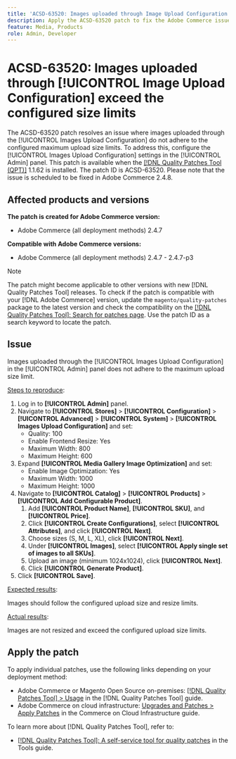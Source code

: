 ```yaml
---
title: 'ACSD-63520: Images uploaded through Image Upload Configuration exceed the configured size limits'
description: Apply the ACSD-63520 patch to fix the Adobe Commerce issue where Images uploaded through the Images Upload Configuration in the Admin panel do not adhere to the configured maximum upload size limits
feature: Media, Products
role: Admin, Developer
---
```


# ACSD-63520: Images uploaded through [!UICONTROL Image Upload Configuration] exceed the configured size limits

The ACSD-63520 patch resolves an issue where images uploaded through the [!UICONTROL Images Upload Configuration] do not adhere to the configured maximum upload size limits. To address this, configure the [!UICONTROL Images Upload Configuration] settings in the [!UICONTROL Admin] panel. This patch is available when the [[!DNL Quality Patches Tool (QPT)]](/help/tools/quality-patches-tool/quality-patches-tool-to-self-serve-quality-patches.md) 1.1.62 is installed. The patch ID is ACSD-63520. Please note that the issue is scheduled to be fixed in Adobe Commerce 2.4.8.

## Affected products and versions

**The patch is created for Adobe Commerce version:**
* Adobe Commerce (all deployment methods) 2.4.7

**Compatible with Adobe Commerce versions:**
* Adobe Commerce (all deployment methods) 2.4.7 - 2.4.7-p3

>[!NOTE]
>
>The patch might become applicable to other versions with new [!DNL Quality Patches Tool] releases. To check if the patch is compatible with your [!DNL Adobe Commerce] version, update the `magento/quality-patches` package to the latest version and check the compatibility on the [[!DNL Quality Patches Tool]: Search for patches page](https://experienceleague.adobe.com/tools/commerce-quality-patches/index.html). Use the patch ID as a search keyword to locate the patch.

## Issue

Images uploaded through the [!UICONTROL Images Upload Configuration] in the [!UICONTROL Admin] panel does not adhere to the maximum upload size limit.

<u>Steps to reproduce</u>:

1. Log in to **[!UICONTROL Admin]** panel.
1. Navigate to **[!UICONTROL Stores]** > **[!UICONTROL Configuration]** > **[!UICONTROL Advanced]** > **[!UICONTROL System]** > **[!UICONTROL Images Upload Configuration]** and set:
    * Quality: 100
    * Enable Frontend Resize: Yes  
    * Maximum Width: 800  
    * Maximum Height: 600  
1. Expand **[!UICONTROL Media Gallery Image Optimization]** and set:
    * Enable Image Optimization: Yes  
    * Maximum Width: 1000  
    * Maximum Height: 1000  
1. Navigate to **[!UICONTROL Catalog]** > **[!UICONTROL Products]** > **[!UICONTROL Add Configurable Product]**.
    1. Add **[!UICONTROL Product Name]**, **[!UICONTROL SKU]**, and **[!UICONTROL Price]**.
    1. Click **[!UICONTROL Create Configurations]**, select **[!UICONTROL Attributes]**, and click **[!UICONTROL Next]**.
    1. Choose sizes (S, M, L, XL), click **[!UICONTROL Next]**.
    1. Under **[!UICONTROL Images]**, select **[!UICONTROL Apply single set of images to all SKUs]**.
    1. Upload an image (minimum 1024x1024), click **[!UICONTROL Next]**.
    1. Click **[!UICONTROL Generate Product]**.
1. Click **[!UICONTROL Save]**.

<u>Expected results</u>:

Images should follow the configured upload size and resize limits.

<u>Actual results</u>:

Images are not resized and exceed the configured upload size limits.

## Apply the patch

To apply individual patches, use the following links depending on your deployment method:

* Adobe Commerce or Magento Open Source on-premises: [[!DNL Quality Patches Tool] > Usage](/help/tools/quality-patches-tool/usage.md) in the [!DNL Quality Patches Tool] guide.
* Adobe Commerce on cloud infrastructure: [Upgrades and Patches > Apply Patches](https://experienceleague.adobe.com/docs/commerce-cloud-service/user-guide/develop/upgrade/apply-patches.html) in the Commerce on Cloud Infrastructure guide.

To learn more about [!DNL Quality Patches Tool], refer to:

* [[!DNL Quality Patches Tool]: A self-service tool for quality patches](/help/tools/quality-patches-tool/quality-patches-tool-to-self-serve-quality-patches.md) in the Tools guide.
